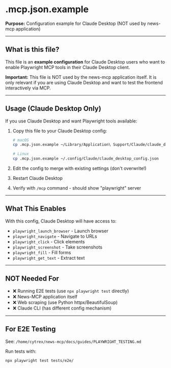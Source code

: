 # .mcp.json.example

**Purpose:** Configuration example for Claude Desktop (NOT used by news-mcp application)

---

## What is this file?

This file is an **example configuration** for Claude Desktop users who want to enable Playwright MCP tools in their Claude Desktop client.

**Important:** This file is NOT used by the news-mcp application itself. It is only relevant if you are using Claude Desktop and want to test the frontend interactively via MCP.

---

## Usage (Claude Desktop Only)

If you use Claude Desktop and want Playwright tools available:

1. Copy this file to your Claude Desktop config:
   ```bash
   # macOS
   cp .mcp.json.example ~/Library/Application\ Support/Claude/claude_desktop_config.json

   # Linux
   cp .mcp.json.example ~/.config/Claude/claude_desktop_config.json
   ```

2. Edit the config to merge with existing settings (don't overwrite!)

3. Restart Claude Desktop

4. Verify with `/mcp` command - should show "playwright" server

---

## What This Enables

With this config, Claude Desktop will have access to:
- `playwright_launch_browser` - Launch browser
- `playwright_navigate` - Navigate to URLs
- `playwright_click` - Click elements
- `playwright_screenshot` - Take screenshots
- `playwright_fill` - Fill forms
- `playwright_get_text` - Extract text

---

## NOT Needed For

- ❌ Running E2E tests (use `npx playwright test` directly)
- ❌ News-MCP application itself
- ❌ Web scraping (use Python httpx/BeautifulSoup)
- ❌ Claude CLI (has different config mechanism)

---

## For E2E Testing

See: `/home/cytrex/news-mcp/docs/guides/PLAYWRIGHT_TESTING.md`

Run tests with:
```bash
npx playwright test tests/e2e/
```
